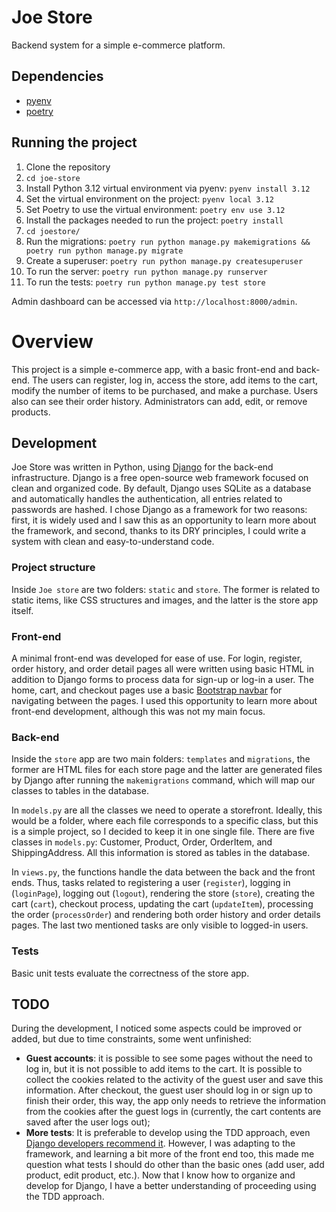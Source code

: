 # Joe Store
Backend system for a simple e-commerce platform.

## Dependencies
* [pyenv](https://github.com/pyenv/pyenv)
* [poetry](https://python-poetry.org/)

## Running the project
1. Clone the repository
2. `cd joe-store`
3. Install Python 3.12 virtual environment via pyenv: `pyenv install 3.12`
4. Set the virtual environment on the project: `pyenv local 3.12`
5. Set Poetry to use the virtual environment: `poetry env use 3.12`
6. Install the packages needed to run the project: `poetry install`
7. `cd joestore/`
8. Run the migrations:
`poetry run python manage.py makemigrations && poetry run python manage.py migrate`
9. Create a superuser: `poetry run python manage.py createsuperuser`
10. To run the server: `poetry run python manage.py runserver`
11. To run the tests: `poetry run python manage.py test store`

Admin dashboard can be accessed via `http://localhost:8000/admin`.

# Overview
This project is a simple e-commerce app, with a basic front-end and back-end. The users can register, log in, access the store, add items to the cart, modify the number of items to be purchased, and make a purchase. Users also can see their order history. Administrators can add, edit, or remove products.

## Development
Joe Store was written in Python, using [Django](https://www.djangoproject.com/) for the back-end infrastructure. Django is a free open-source web framework focused on clean and organized code. By default, Django uses SQLite as a database and automatically handles the authentication, all entries related to passwords are hashed. I chose Django as a framework for two reasons: first, it is widely used and I saw this as an opportunity to learn more about the framework, and second, thanks to its DRY principles, I could write a system with clean and easy-to-understand code.

### Project structure
Inside `Joe store` are two folders: `static` and `store`. The former is related to static items, like CSS structures and images, and the latter is the store app itself.

### Front-end
A minimal front-end was developed for ease of use. For login, register, order history, and order detail pages all were written using basic HTML in addition to Django forms to process data for sign-up or log-in a user. The home, cart, and checkout pages use a basic [Bootstrap navbar](https://getbootstrap.com/) for navigating between the pages. I used this opportunity to learn more about front-end development, although this was not my main focus.

### Back-end
Inside the `store` app are two main folders: `templates` and `migrations`, the former are HTML files for each store page and the latter are generated files by Django after running the `makemigrations` command, which will map our classes to tables in the database.

In `models.py` are all the classes we need to operate a storefront. Ideally, this would be a folder, where each file corresponds to a specific class, but this is a simple project, so I decided to keep it in one single file. There are five classes in `models.py`: Customer, Product, Order, OrderItem, and ShippingAddress. All this information is stored as tables in the database.

In `views.py`, the functions handle the data between the back and the front ends. Thus, tasks related to registering a user (`register`), logging in (`loginPage`), logging out (`logout`), rendering the store (`store`), creating the cart (`cart`), checkout process, updating the cart (`updateItem`), processing the order (`processOrder`) and rendering both order history and order details pages. The last two mentioned tasks are only visible to logged-in users.

### Tests
Basic unit tests evaluate the correctness of the store app.

## TODO
During the development, I noticed some aspects could be improved or added, but due to time constraints, some went unfinished:
* **Guest accounts**: it is possible to see some pages without the need to log in, but it is not possible to add items to the cart.  It is possible to collect the cookies related to the activity of the guest user and save this information. After checkout, the guest user should log in or sign up to finish their order, this way, the app only needs to retrieve the information from the cookies after the guest logs in (currently, the cart contents are saved after the user logs out);
* **More tests**: It is preferable to develop using the TDD approach, even [Django developers recommend it](https://docs.djangoproject.com/en/5.1/intro/tutorial05/#basic-testing-strategies). However, I was adapting to the framework, and learning a bit more of the front end too, this made me question what tests I should do other than the basic ones (add user, add product, edit product, etc.). Now that I know how to organize and develop for Django, I have a better understanding of proceeding using the TDD approach.
